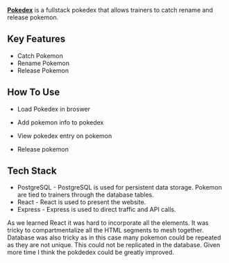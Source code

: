 **[Pokedex](https://github.com/hazedCadet/pokedex-boilerplate-v3)** is a fullstack pokedex that allows trainers to catch rename and release pokemon.

## Key Features

* Catch Pokemon
* Rename Pokemon
* Release Pokemon

## How To Use
- Load Pokedex in broswer

- Add pokemon info to pokedex
  
- View pokedex entry on pokemon

- Release pokemon

## Tech Stack
- PostgreSQL - PostgreSQL is used for persistent data storage. Pokemon are tied to trainers through the database tables.
- React - React is used to present the website.
- Express - Express is used to direct traffic and API calls.

As we learned React it was hard to incorporate all the elements. It was tricky to compartmentalize all the HTML segments to mesh together.
Database was also tricky as in this case many pokemon could be repeated as they are not unique. This could not be replicated in the database.
Given more time I think the pokdedex could be greatly improved.

